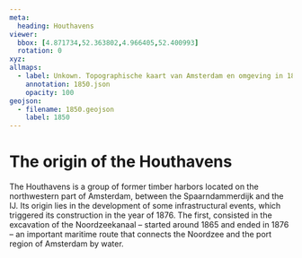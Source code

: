 ```yaml
---
meta:
  heading: Houthavens
viewer:
  bbox: [4.871734,52.363802,4.966405,52.400993]
  rotation: 0
xyz:
allmaps:
  - label: Unkown. Topographische kaart van Amsterdam en omgeving in 1850. Scale 1:50000. National Archief.
    annotation: 1850.json
    opacity: 100
geojson:
  - filename: 1850.geojson
    label: 1850
---
```

# The origin of the Houthavens
The Houthavens is a group of former timber harbors located on the northwestern part of Amsterdam, between the Spaarndammerdijk and the IJ. Its origin lies in the development of some infrastructural events, which triggered its construction in the year of 1876. The first, consisted in the excavation of the Noordzeekanaal – started around 1865 and ended in 1876 – an important maritime route that connects the Noordzee and the port region of Amsterdam by water.
